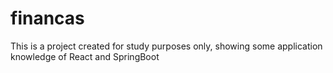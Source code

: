 # financas
This is a project created for study purposes only, showing some application knowledge of React and SpringBoot
